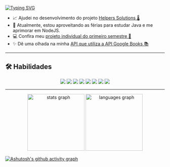 [![Typing SVG](https://readme-typing-svg.herokuapp.com/?color=f072bb&size=35&center=true&vCenter=true&width=1000&lines=Olá,+eu+sou+o+Guilherme+Fonseca;Tenho+20+anos;Estudo+Ciência+da+Computação+Em+São+Paulo,+SP)](https://git.io/typing-svg)


- 📈 Ajudei no desenvolvimento do projeto [Helpers Solutions 🌡](https://github.com/GustavoVFA-SPTECH/helpers-solutions)
- 📘 Atualmente, estou aproveitando as férias para estudar Java e me aprimorar em NodeJS.
- 💻 Confira meu [projeto individual do primeiro semestre 🦖](https://github.com/GuinhoFSilva/DinoTech)
- ✨ Dê uma olhada na minha [API que utiliza a API Google Books 📚](https://github.com/GuinhoFSilva/APILibraryManager)
---


## 🛠 Habilidades
<div align="center">
  <img src="https://img.shields.io/badge/Git-F05032.svg?style=for-the-badge&logo=Git&logoColor=20194a" />
  <img src="https://img.shields.io/badge/GitHub-181717.svg?style=for-the-badge&logo=GitHub&logoColor=20194a" />
  <img src="https://img.shields.io/badge/HTML5-E34F26?style=for-the-badge&logo=html5&logoColor=20194a" />
  <img src="https://img.shields.io/badge/CSS3-1572B6?style=for-the-badge&logo=css3&logoColor=20194a" />
  <img src="https://img.shields.io/badge/javascript-%23323330.svg?style=for-the-badge&logo=javascript&logoColor=%20194a" />
  <img src="https://img.shields.io/badge/Node.js-5FA04E.svg?style=for-the-badge&logo=nodedotjs&logoColor=20194a" />
  <img src="https://img.shields.io/badge/java-%23ED8B00.svg?style=for-the-badge&logo=openjdk&logoColor=20194a" />
  <img src="https://img.shields.io/badge/MySQL-4479A1.svg?style=for-the-badge&logo=MySQL&logoColor=20194a" />
</div>


---

<div align="center">
  <img src="https://github-readme-stats.vercel.app/api?username=guinhofsilva&show_icons=true&theme=omni&locale=pt-br&hide_title=false&layout=compact&hide_border=true" height="180" alt="stats graph"  />
  
  <img src="https://github-readme-stats.vercel.app/api/top-langs?username=GuinhoFSilva&locale=pt-br&hide_title=false&layout=compact&langs_count=5&theme=omni&hide_border=true" height="180" alt="languages graph"  />
</div>

[![Ashutosh's github activity graph](https://github-readme-activity-graph.vercel.app/graph?username=GuinhoFSilva&bg_color=191622&title_color=f072bb&color=ffffff&line=da69ab&point=da69ab&area=true&hide_border=true)](https://github.com/ashutosh00710/github-readme-activity-graph)






